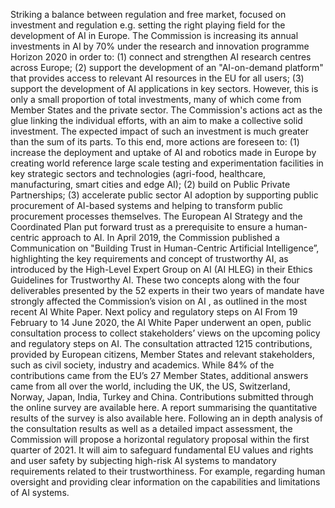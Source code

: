 Striking a balance between regulation and free market, focused on investment and regulation e.g. setting the right playing field for the development of AI in Europe.
The Commission is increasing its annual investments in AI by 70% under the research and innovation programme Horizon 2020 in order to: (1) connect and strengthen AI research centres across Europe; (2) support the development of an "AI-on-demand platform" that provides access to relevant AI resources in the EU for all users; (3) support the development of AI applications in key sectors.
However, this is only a small proportion of total investments, many of which come from Member States and the private sector. The Commission's actions act as the glue linking the individual efforts, with an aim to make a collective solid investment. The expected impact of such an investment is much greater than the sum of its parts. To this end, more actions are foreseen to: (1) increase the deployment and uptake of AI and robotics made in Europe by creating world reference large scale testing and experimentation facilities in key strategic sectors and technologies (agri-food, healthcare, manufacturing, smart cities and edge AI); (2) build on Public Private Partnerships; (3) accelerate public sector AI adoption by supporting public procurement of AI-based systems and helping to transform public procurement processes themselves.
The European AI Strategy and the Coordinated Plan put forward trust as a prerequisite to ensure a human-centric approach to AI. In April 2019, the Commission published a Communication on "Building Trust in Human-Centric Artificial Intelligence”, highlighting the key requirements and concept of trustworthy AI, as introduced by the High-Level Expert Group on AI (AI HLEG) in their Ethics Guidelines for Trustworthy AI. These two concepts along with the four deliverables presented by the 52 experts in their two years of mandate have strongly affected the Commission’s vision on AI , as outlined in the most recent AI White Paper.
Next policy and regulatory steps on AI
From 19 February to 14 June 2020, the AI White Paper underwent an open, public consultation process to collect stakeholders’ views on the upcoming policy and regulatory steps on AI.
The consultation attracted 1215 contributions, provided by European citizens, Member States and relevant stakeholders, such as civil society, industry and academics. While 84% of the contributions came from the EU’s 27 Member States, additional answers came from all over the world, including the UK, the US, Switzerland, Norway, Japan, India, Turkey and China.
Contributions submitted through the online survey are available here. A report summarising the quantitative results of the survey is also available here. Following an in depth analysis of the consultation results as well as a detailed impact assessment, the Commission will propose a horizontal regulatory proposal within the first quarter of 2021. It will aim to safeguard fundamental EU values and rights and user safety by subjecting high-risk AI systems to mandatory requirements related to their trustworthiness. For example, regarding human oversight and providing clear information on the capabilities and limitations of  AI systems.


